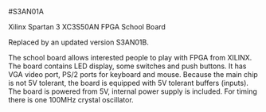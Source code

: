 <!--- PrjInfo ---> <!--- Please remove this line after manually editing --->
<!--- 00a56be08b96043df9e37d6aff7b6990 --->
<!--- Created:20170111-16:38: ---> 
<!--- Author:Mlab: ---> 
<!--- AuthorEmail:mlab@mlab.cz: ---> 
<!--- Tags:imported: ---> 
<!--- Ust:None: ---> 
<!--- Name:S3AN01A: --->
#S3AN01A 
<!--- LongName --->
Xilinx Spartan 3 XC3S50AN FPGA School Board
<!--- ELongName ---> 

<!--- Lead --->
Replaced by an updated version S3AN01B. <br>

  The school board allows interested people to play with FPGA
  from XILINX. The board contains LED display, some switches
  and push buttons. It has VGA video port, PS/2 ports for
  keyboard and mouse. Because the main chip is not 5V tolerant,
  the board is equipped with 5V tolerant buffers (inputs).
  The board is powered from 5V, internal power supply is included.
  For timing there is one 100MHz crystal oscillator.
<!--- ELead ---> 


​
​
<!--- Description --->
<!--- EDescription --->
<!--- Content --->
<!--- EContent --->
            